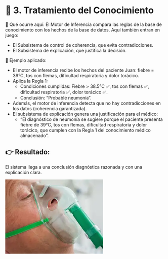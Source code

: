 # 🔹 3. Tratamiento del Conocimiento

📌 Qué ocurre aquí:
El Motor de Inferencia compara las reglas de la base de conocimiento con los hechos de la base de datos.
Aquí también entran en juego:
- El Subsistema de control de coherencia, que evita contradicciones.
- El Subsistema de explicación, que justifica la decisión.

📌 Ejemplo aplicado:
- El motor de inferencia recibe los hechos del paciente Juan: fiebre = 39°C, tos con flemas, dificultad respiratoria y dolor torácico.
- Aplica la Regla 1:
    - Condiciones cumplidas: Fiebre > 38.5°C ✅, tos con flemas ✅, dificultad respiratoria ✅, dolor torácico ✅.
    - Conclusión: “Probable neumonía”.
- Además, el motor de inferencia detecta que no hay contradicciones en los datos (coherencia garantizada).
- El subsistema de explicación genera una justificación para el médico:
    - “El diagnóstico de neumonía se sugiere porque el paciente presenta fiebre de 39°C, tos con flemas, dificultad respiratoria y dolor torácico, que cumplen con la Regla 1 del conocimiento médico almacenado”.

## 👉 Resultado: 
El sistema llega a una conclusión diagnóstica razonada y con una explicación clara.

![alt text](image.png)